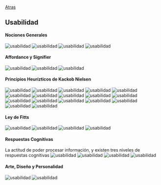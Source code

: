[Atras](./01-ux.md)

## Usabilidad

#### Nociones Generales
![usabilidad](./img/Captura%20de%20pantalla%20(578).png)
![usabilidad](./img/Captura%20de%20pantalla%20(579).png)
![usabilidad](./img/Captura%20de%20pantalla%20(581).png)
![usabilidad](./img/Captura%20de%20pantalla%20(582).png)

#### Affordance y Signifier
![usabilidad](./img/Captura%20de%20pantalla%20(583).png)
![usabilidad](./img/Captura%20de%20pantalla%20(584).png)
![usabilidad](./img/Captura%20de%20pantalla%20(585).png)

#### Principios Heurízticos de Kackob Nielsen
![usabilidad](./img/Captura%20de%20pantalla%20(586).png)
![usabilidad](./img/Captura%20de%20pantalla%20(587).png)
![usabilidad](./img/Captura%20de%20pantalla%20(588).png)
![usabilidad](./img/Captura%20de%20pantalla%20(589).png)
![usabilidad](./img/Captura%20de%20pantalla%20(590).png)
![usabilidad](./img/Captura%20de%20pantalla%20(591).png)
![usabilidad](./img/Captura%20de%20pantalla%20(592).png)
![usabilidad](./img/Captura%20de%20pantalla%20(593).png)
![usabilidad](./img/Captura%20de%20pantalla%20(594).png)
![usabilidad](./img/Captura%20de%20pantalla%20(595).png)
![usabilidad](./img/Captura%20de%20pantalla%20(596).png)
![usabilidad](./img/Captura%20de%20pantalla%20(597).png)
![usabilidad](./img/Captura%20de%20pantalla%20(598).png)
![usabilidad](./img/Captura%20de%20pantalla%20(599).png)
![usabilidad](./img/Captura%20de%20pantalla%20(600).png)
![usabilidad](./img/Captura%20de%20pantalla%20(601).png)
![usabilidad](./img/Captura%20de%20pantalla%20(602).png)


#### Ley de Fitts
![usabilidad](./img/Captura%20de%20pantalla%20(604).png)
![usabilidad](./img/Captura%20de%20pantalla%20(605).png)
![usabilidad](./img/Captura%20de%20pantalla%20(606).png)
![usabilidad](./img/Captura%20de%20pantalla%20(607).png)


#### Respuestas Cognitivas
La actitud de poder procesar información, y existen tres niveles de respuestas cognitivas
![usabilidad](./img/Captura%20de%20pantalla%20(608).png)
![usabilidad](./img/Captura%20de%20pantalla%20(609).png)
![usabilidad](./img/Captura%20de%20pantalla%20(610).png)
![usabilidad](./img/Captura%20de%20pantalla%20(611).png)


#### Arte, Diseño y Personalidad
![usabilidad](./img/Captura%20de%20pantalla%20(612).png)
![usabilidad](./img/Captura%20de%20pantalla%20(613).png)